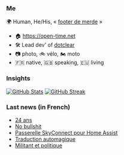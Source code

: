 ### Me

🌍 Human, He/His, « [footer de merde](https://open-time.net/post/2013/07/17/La-veritable-histoire-du-Footer-de-merde-) » 
* 🏠 https://open-time.net 
* 🛠️ Lead dev' of [dotclear](https://git.dotclear.org/dev/dotclear)
* 📷 photo, 🚲 vélo, 🏍️ moto 
* 🇫🇷 native, 🇬🇧 speaking, 🇪🇺 living

### Insights

[![GitHub Stats](https://github-readme-stats-sigma-five.vercel.app/api?username=franck-paul)](https://github.com/franck-paul)
[![GitHub Streak](https://github-readme-streak-stats.herokuapp.com?user=franck-paul)](https://git.io/streak-stats)

### Last news (in French)

<!-- BLOG-POST-LIST:START -->
- [24 ans](https://open-time.net/post/2023/06/16/24-ans)
- [No bullshit](https://open-time.net/post/2023/06/15/No-bullshit)
- [Passerelle SkyConnect pour Home Assist](https://open-time.net/post/2023/06/14/Passerelle-SkyConnect-pour-Home-Assist)
- [Traduction automagique](https://open-time.net/post/2023/06/13/Traduction-automagique)
- [Militant et politique](https://open-time.net/post/2023/06/12/Militant-et-politique)
<!-- BLOG-POST-LIST:END -->
